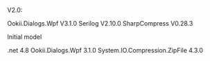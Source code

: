 V2.0: 

Ookii.Dialogs.Wpf	V3.1.0
Serilog				V2.10.0
SharpCompress		V0.28.3

Initial model

.net 4.8
Ookii.Dialogs.Wpf 				3.1.0
System.IO.Compression.ZipFile 	4.3.0
